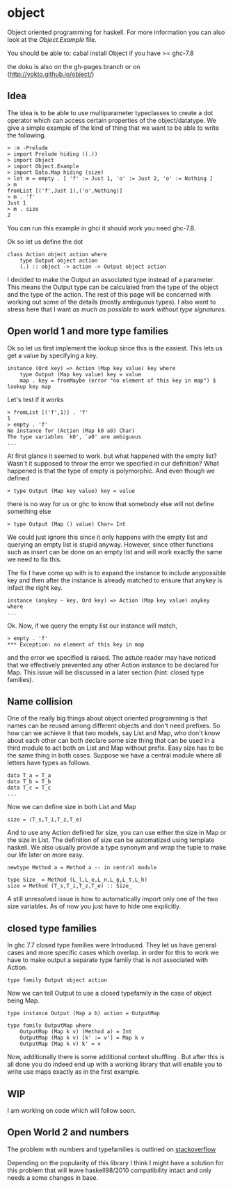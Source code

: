 # object

Object oriented programming for haskell.
For more information you can also look at the *Object.Example* file.

You should be able to:
	cabal install Object
if you have >= ghc-7.8

the doku is also on the gh-pages branch or on (http://yokto.github.io/object/)

## Idea

The idea is to be able to use multiparameter typeclasses to create a dot operator which can access certain properties of the object/datatype. We give a simple example of the kind of thing that we want to be able to write the following.

	> :m -Prelude
	> import Prelude hiding ((.))
	> import Object
	> import Object.Example
	> import Data.Map hiding (size)
	> let m = empty . [ 'f' := Just 1, 'o' := Just 2, 'o' := Nothing ]
	> m
	fromList [('f',Just 1),('o',Nothing)]
	> m . 'f'
	Just 1
	> m . size
	2

You can run this example in ghci it should work you need ghc-7.8.

Ok so let us define the dot

	class Action object action where
		type Output object action
		(.) :: object -> action -> Output object action

I decided to make the Output an associated type instead of a parameter. This means the Output type can be calculated from the type of the object and the type of the action. The rest of this page will be concerned with working out some of the details (mostly ambiguous types). I also want to stress here that I want *as much as possible to work without type signatures*.

## Open world 1 and more type families

Ok so let us first implement the lookup since this is the easiest. This lets us get a value by specifying a key.

	instance (Ord key) => Action (Map key value) key where
		type Output (Map key value) key = value
		map . key = fromMaybe (error "no element of this key in map") $ lookup key map

Let's test if it works

	> fromList [('f',1)] . 'f'
	1
	> empty . 'f'
    No instance for (Action (Map k0 a0) Char)
    The type variables `k0', `a0' are ambiguous
    ...

At first glance it seemed to work. but what happened with the empty list? Wasn't it supposed to throw the error we specified in our definition? What happened is that the type of empty is polymorphic. And even though we defined

	> type Output (Map key value) key = value

there is no way for us or ghc to know that somebody else will not define something else

	> type Output (Map () value) Char= Int

We could just ignore this since it only happens with the empty list and querying an empty list is stupid anyway. However, since other functions such as insert can be done on an empty list and will work exactly the same we need to fix this.

The fix I have come up with is to expand the instance to include anypossible key and then after the instance is already matched to ensure that anykey is infact the right key.

	instance (anykey ~ key, Ord key) => Action (Map key value) anykey where
	...

Ok. Now, if we query the empty list our instance will match,

	> empty . 'f'
	*** Exception: no element of this key in map

and the error we specified is raised. The astute reader may have noticed that we effectively prevented any other Action instance to be declared for Map. This issue will be discussed in a later section (hint: closed type families).

## Name collision

One of the really big things about object oriented programming is that names can be reused among different objects and don't need prefixes. So how can we achieve it that two models, say List and Map, who don't know about each other can both declare some size thing that can be used in a third module to act both on List and Map without prefix. Easy size has to be the same thing in both cases. Suppose we have a central module where all letters have types as follows.

	data T_a = T_a
	data T_b = T_b
	data T_c = T_c
	...

Now we can define size in both List and Map

	size = (T_s,T_i,T_z,T_e)

And to use any Action defined for size, you can use either the size in Map or the size in List. The definition of size can be automatized using template haskell. We also usually provide a type synonym and wrap the tuple to make our life later on more easy.

	newtype Method a = Method a -- in central module
	
	type Size_ = Method (L_l,L_e,L_n,L_g,L_t,L_h)
	size = Method (T_s,T_i,T_z,T_e) :: Size_

A still unresolved issue is how to automatically import only one of the two size variables. As of now you just have to hide one explicitly.

## closed type families

In ghc 7.7 closed type families were Introduced. They let us have general cases and more specific cases which overlap. in order for this to work we have to make output a separate type family that is not associated with Action.

	type family Output object action

Now we can tell Output to use a closed typefamily in the case of object being Map.

	type instance Output (Map a b) action = OutputMap
	
	type family OutputMap where	
		OutputMap (Map k v) (Method a) = Int
		OutputMap (Map k v) [k' := v'] = Map k v
		OutputMap (Map k v) k' = v

Now, additionally there is some additional context shuffling . But after this is all done you do indeed end up with a working library that will enable you to write use maps exactly as in the first example. 

## WIP

I am working on code which will follow soon.

## Open World 2 and numbers

The problem with numbers and typefamilies is outlined on
[stackoverflow](http://stackoverflow.com/questions/22389648/overlapping-incoherent-closed-type-families)

Depending on the popularity of this library I think I might have a solution for this problem that will leave haskell98/2010 compatibility intact and only needs a some changes in base.
